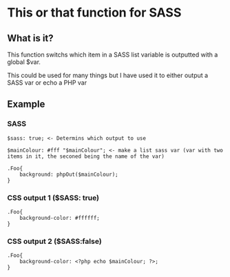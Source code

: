 # This or that function for SASS

## What is it?

This function switchs which item in a SASS list variable is outputted with a global $var.

This could be used for many things but I have used it to either output a SASS var or echo a PHP var

## Example

### SASS

	$sass: true; <- Determins which output to use

	$mainColour: #fff "$mainColour"; <- make a list sass var (var with two items in it, the seconed being the name of the var)

	.Foo{
		background: phpOut($mainColour);
	}

### CSS output 1 ($SASS: true)
	.Foo{
		background-color: #ffffff;
	}

### CSS output 2 ($SASS:false)
	.Foo{
		background-color: <?php echo $mainColour; ?>;
	}


